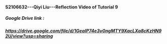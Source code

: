 ####   S2106632---Qiyi Liu---Reflection Video of Tutorial 9


##### Google Drive link :
##### https://drive.google.com/file/d/1GeaIP74e3v0ngMTY9XacLXa8cKzHN92U/view?usp=sharing

